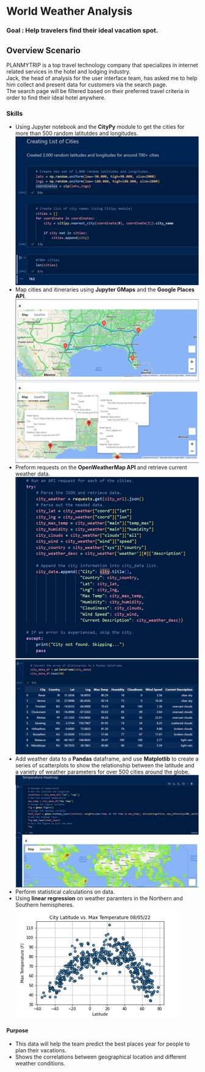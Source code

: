 # World Weather Analysis

### Goal : Help travelers find their ideal vacation spot.  

## Overview Scenario  
PLANMYTRIP is a top travel technology company that specializes in internet related services in the hotel and lodging industry.  
Jack, the head of analysis for the user interface team, has asked me to help
him collect and present data for customers via the search page.  
The search page will be filtered based on their preferred travel criteria in order
to find their ideal hotel anywhere.  

### Skills  
- Using Jupyter notebook and the **CityPy** module to get the cities for more than 500 random latitutdes and longitudes.
![Cities List](coding_images/cities_list.PNG)  
- Map cities and itineraries using **Jupyter GMaps** and the **Google Places API**. 
![Travel GMap](Vacation_Itinerrary/WeatherPy_travel_map.PNG) 
![Travel GMap](Vacation_Itinerrary/WeatherPy_travel_map_markers.PNG) 
- Preform requests on the **OpenWeatherMap API** and retrieve current weather data. 
![OpenWeatherMap Data](coding_images/city_json.PNG)  
![OpenWeatherMap Data](coding_images/city_pandas.PNG)  
- Add weather data to a **Pandas** dataframe, and use **Matplotlib** to create a series of scatterplots to show the relationship between the latitude and a variety of weather parameters for over 500 cities around the globe.  
![Temperature Heatmap](coding_images/temperature_heatmap.PNG)  
- Perform statistical calculations on data.  
- Using **linear regression** on weather paramters in the Northern and Southern hemispheres. 
![Latitude vs Temperature](weather_data/Fig1.png) 

#### Purpose  
- This data will help the team predict the best places year for people to plan their vacations.  
- Shows the correlations between geographical location and different weather conditions.  